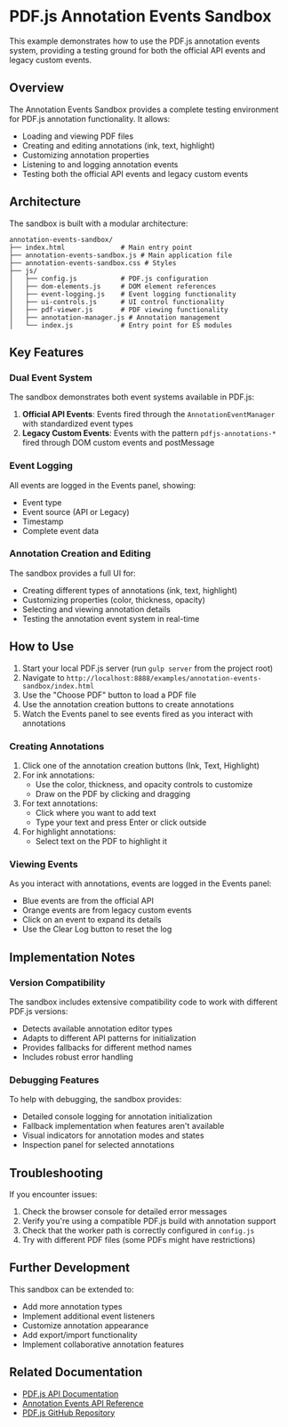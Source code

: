 # PDF.js Annotation Events Sandbox

This example demonstrates how to use the PDF.js annotation events system, providing a testing ground for both the official API events and legacy custom events.

## Overview

The Annotation Events Sandbox provides a complete testing environment for PDF.js annotation functionality. It allows:

- Loading and viewing PDF files
- Creating and editing annotations (ink, text, highlight)
- Customizing annotation properties
- Listening to and logging annotation events
- Testing both the official API events and legacy custom events

## Architecture

The sandbox is built with a modular architecture:

```
annotation-events-sandbox/
├── index.html              # Main entry point
├── annotation-events-sandbox.js # Main application file
├── annotation-events-sandbox.css # Styles
├── js/
│   ├── config.js           # PDF.js configuration
│   ├── dom-elements.js     # DOM element references
│   ├── event-logging.js    # Event logging functionality
│   ├── ui-controls.js      # UI control functionality
│   ├── pdf-viewer.js       # PDF viewing functionality
│   ├── annotation-manager.js # Annotation management
│   └── index.js            # Entry point for ES modules
```

## Key Features

### Dual Event System

The sandbox demonstrates both event systems available in PDF.js:

1. **Official API Events**: Events fired through the `AnnotationEventManager` with standardized event types
2. **Legacy Custom Events**: Events with the pattern `pdfjs-annotations-*` fired through DOM custom events and postMessage

### Event Logging

All events are logged in the Events panel, showing:

- Event type
- Event source (API or Legacy)
- Timestamp
- Complete event data

### Annotation Creation and Editing

The sandbox provides a full UI for:

- Creating different types of annotations (ink, text, highlight)
- Customizing properties (color, thickness, opacity)
- Selecting and viewing annotation details
- Testing the annotation event system in real-time

## How to Use

1. Start your local PDF.js server (run `gulp server` from the project root)
2. Navigate to `http://localhost:8888/examples/annotation-events-sandbox/index.html`
3. Use the "Choose PDF" button to load a PDF file
4. Use the annotation creation buttons to create annotations
5. Watch the Events panel to see events fired as you interact with annotations

### Creating Annotations

1. Click one of the annotation creation buttons (Ink, Text, Highlight)
2. For ink annotations:
   - Use the color, thickness, and opacity controls to customize
   - Draw on the PDF by clicking and dragging
3. For text annotations:
   - Click where you want to add text
   - Type your text and press Enter or click outside
4. For highlight annotations:
   - Select text on the PDF to highlight it

### Viewing Events

As you interact with annotations, events are logged in the Events panel:

- Blue events are from the official API
- Orange events are from legacy custom events
- Click on an event to expand its details
- Use the Clear Log button to reset the log

## Implementation Notes

### Version Compatibility

The sandbox includes extensive compatibility code to work with different PDF.js versions:

- Detects available annotation editor types
- Adapts to different API patterns for initialization
- Provides fallbacks for different method names
- Includes robust error handling

### Debugging Features

To help with debugging, the sandbox provides:

- Detailed console logging for annotation initialization
- Fallback implementation when features aren't available
- Visual indicators for annotation modes and states
- Inspection panel for selected annotations

## Troubleshooting

If you encounter issues:

1. Check the browser console for detailed error messages
2. Verify you're using a compatible PDF.js build with annotation support
3. Check that the worker path is correctly configured in `config.js`
4. Try with different PDF files (some PDFs might have restrictions)

## Further Development

This sandbox can be extended to:

- Add more annotation types
- Implement additional event listeners
- Customize annotation appearance
- Add export/import functionality
- Implement collaborative annotation features

## Related Documentation

- [PDF.js API Documentation](https://mozilla.github.io/pdf.js/api/)
- [Annotation Events API Reference](../../src/display/annotation_events.d.ts)
- [PDF.js GitHub Repository](https://github.com/mozilla/pdf.js)
